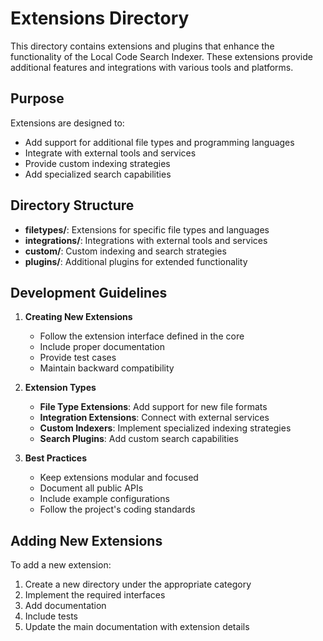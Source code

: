 # Extensions Directory

This directory contains extensions and plugins that enhance the functionality of the Local Code Search Indexer. These extensions provide additional features and integrations with various tools and platforms.

## Purpose

Extensions are designed to:
- Add support for additional file types and programming languages
- Integrate with external tools and services
- Provide custom indexing strategies
- Add specialized search capabilities

## Directory Structure

- **filetypes/**: Extensions for specific file types and languages
- **integrations/**: Integrations with external tools and services
- **custom/**: Custom indexing and search strategies
- **plugins/**: Additional plugins for extended functionality

## Development Guidelines

1. **Creating New Extensions**
   - Follow the extension interface defined in the core
   - Include proper documentation
   - Provide test cases
   - Maintain backward compatibility

2. **Extension Types**
   - **File Type Extensions**: Add support for new file formats
   - **Integration Extensions**: Connect with external services
   - **Custom Indexers**: Implement specialized indexing strategies
   - **Search Plugins**: Add custom search capabilities

3. **Best Practices**
   - Keep extensions modular and focused
   - Document all public APIs
   - Include example configurations
   - Follow the project's coding standards

## Adding New Extensions

To add a new extension:
1. Create a new directory under the appropriate category
2. Implement the required interfaces
3. Add documentation
4. Include tests
5. Update the main documentation with extension details
